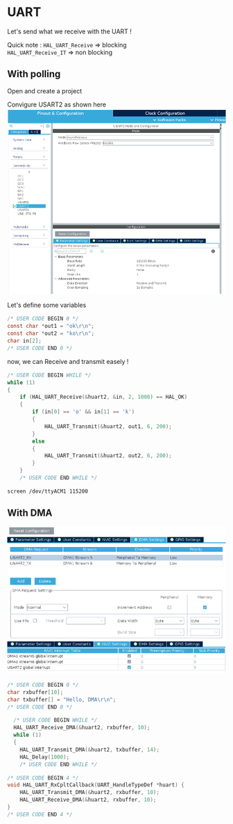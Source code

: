 UART
====

Let's send what we receive with the UART !

Quick note :
`HAL_UART_Receive` => blocking  
`HAL_UART_Receive_IT` => non blocking

With polling
------------

Open and create a project

Convigure USART2 as shown here
![usart2 config](/3-uart/uart_config.png?raw=true "usart2 config")

Let's define some variables

```c
/* USER CODE BEGIN 0 */
const char *out1 = "ok\r\n";
const char *out2 = "ko\r\n";
char in[2];
/* USER CODE END 0 */
```

now, we can Receive and transmit easely !
```c
/* USER CODE BEGIN WHILE */
while (1)
{
    if (HAL_UART_Receive(&huart2, &in, 2, 1000) == HAL_OK)
    {
        if (in[0] == 'o' && in[1] == 'k')
        {
            HAL_UART_Transmit(&huart2, out1, 6, 200);
        }
        else
        {
            HAL_UART_Transmit(&huart2, out2, 6, 200);
        }
    }
    /* USER CODE END WHILE */
```

```bash
screen /dev/ttyACM1 115200
```

With DMA
--------

![usart2 dma config](/3-uart/uart_dma_cfg.png?raw=true "usart2 DMA config")
![usart2 int config](/3-uart/uart_dma_int.png?raw=true "usart2 interruption config")

```c
/* USER CODE BEGIN 0 */
char rxbuffer[10];
char txbuffer[] = "Hello, DMA\r\n";
/* USER CODE END 0 */
```

```c
  /* USER CODE BEGIN WHILE */
  HAL_UART_Receive_DMA(&huart2, rxbuffer, 10);
  while (1)
  {
    HAL_UART_Transmit_DMA(&huart2, txbuffer, 14);
    HAL_Delay(1000);
    /* USER CODE END WHILE */
```

```c
/* USER CODE BEGIN 4 */
void HAL_UART_RxCpltCallback(UART_HandleTypeDef *huart) {
    HAL_UART_Transmit_DMA(&huart2, rxbuffer, 10);
    HAL_UART_Receive_DMA(&huart2, rxbuffer, 10);
}
/* USER CODE END 4 */
```
